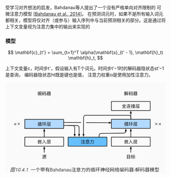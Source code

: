受学习对齐想法的启发，Bahdanau等人提出了一个没有严格单向对齐限制的 可微注意力模型 [[Bahdanau et al., 2014](https://zh.d2l.ai/chapter_references/zreferences.html#id6)]。 在预测词元时，如果不是所有输入词元都相关，模型将仅对齐（或参与）输入序列中与当前预测相关的部分。这是通过将上下文变量视为注意力集中的输出来实现的

### 模型

$$
\mathbf{c}_{t'} = \sum_{t=1}^T \alpha(\mathbf{s}_{t' - 1}, \mathbf{h}_t) \mathbf{h}_t,
$$

上下文变量c，时间步t'，假设输入有T个词元。时间步t′−1时的解码器隐状态st′−1是查询， 编码器隐状态ht既是键也是值， 注意力权重α是使用加性注意力。

![image-20221017144138558](imags/image-20221017144138558.png)

